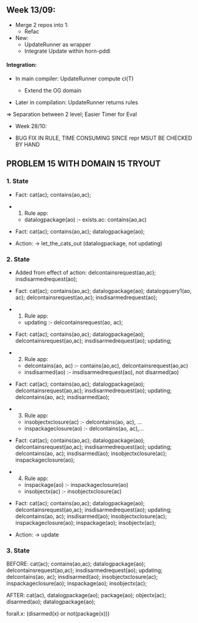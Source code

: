 ## Week 13/09:

* Merge 2 repos into 1:
    - Refac
* New:
    - UpdateRunner as wrapper
    - Integrate Update within horn-pddl

#### Integration:

* In main compiler: UpdateRunner compute cl(T)
    - Extend the OG domain

* Later in compilation: UpdateRunner returns rules

=> Separation between 2 level; Easier Timer for Eval


* Week 28/10:

- BUG FIX IN RULE, TIME CONSUMING SINCE repr MSUT BE CHECKED BY HAND


## PROBLEM 15 WITH DOMAIN 15 TRYOUT

### 1. State

* Fact: cat(ac); contains(ao,ac);

* 1. Rule app:
    - datalogpackage(ao) :- exists.ac: contains(ao,ac)

* Fact: cat(ac); contains(ao,ac); datalogpackage(ao);

* Action:
    -> let_the_cats_out (datalogpackage, not updating)

### 2. State

* Added from effect of action: delcontainsrequest(ao,ac); insdisarmedrequest(ao);

* Fact: cat(ac); contains(ao,ac); datalogpackage(ao); datalogquery1(ao, ac); delcontainsrequest(ao,ac); insdisarmedrequest(ao);

* 1. Rule app:
    - updating :- delcontainsrequest(ao, ac);

* Fact: cat(ac); contains(ao,ac); datalogpackage(ao); delcontainsrequest(ao,ac); insdisarmedrequest(ao); updating;

* 2. Rule app:
    - delcontains(ao, ac) :- contains(ao,ac), delcontainsrequest(ao,ac)
    - insdisarmed(ao) :- insdisarmedrequest(ao), not disarmed(ao)

* Fact: cat(ac); contains(ao,ac); datalogpackage(ao); delcontainsrequest(ao,ac); insdisarmedrequest(ao); updating; delcontains(ao, ac); insdisarmed(ao);

* 3. Rule app:
    - insobjectxclosure(ac) :- delcontains(ao, ac), ...
    - inspackageclosure(ao) :- delcontains(ao, ac),...

* Fact: cat(ac); contains(ao,ac); datalogpackage(ao); delcontainsrequest(ao,ac); insdisarmedrequest(ao); updating; delcontains(ao, ac); insdisarmed(ao); insobjectxclosure(ac); inspackageclosure(ao);

* 4. Rule app:
    - inspackage(ao) :- inspackageclosure(ao)
    - insobjectx(ac) :- insobjectxclosure(ac)

* Fact: cat(ac); contains(ao,ac); datalogpackage(ao); delcontainsrequest(ao,ac); insdisarmedrequest(ao); updating; delcontains(ao, ac); insdisarmed(ao); insobjectxclosure(ac); inspackageclosure(ao); inspackage(ao); insobjectx(ac);

* Action:
    -> update

### 3. State

BEFORE: cat(ac); contains(ao,ac); datalogpackage(ao); delcontainsrequest(ao,ac); insdisarmedrequest(ao); updating; delcontains(ao, ac); insdisarmed(ao); insobjectxclosure(ac); inspackageclosure(ao); inspackage(ao); insobjectx(ac);

AFTER: cat(ac), datalogpackage(ao); package(ao); objectx(ac); disarmed(ao); datalogpackage(ao);

forall.x: (disarmed(x) or not(package(x)))


















